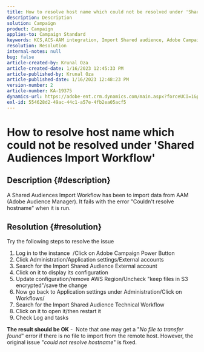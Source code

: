 ```yaml
---
title: How to resolve host name which could not be resolved under 'Shared Audiences Import Workflow'
description: Description
solution: Campaign
product: Campaign
applies-to: Campaign Standard
keywords: KCS,ACS-AAM integration, Import Shared audience, Adobe Campaign Standard,
resolution: Resolution
internal-notes: null
bug: false
article-created-by: Krunal Oza
article-created-date: 1/16/2023 12:45:33 PM
article-published-by: Krunal Oza
article-published-date: 1/16/2023 12:48:23 PM
version-number: 2
article-number: KA-19375
dynamics-url: https://adobe-ent.crm.dynamics.com/main.aspx?forceUCI=1&pagetype=entityrecord&etn=knowledgearticle&id=ed9ceba9-9b95-ed11-aad1-6045bd006793
exl-id: 554628d2-49ac-44c1-a57e-4fb2ea05acf5
---
```

# How to resolve host name which could not be resolved under 'Shared Audiences Import Workflow'

## Description {#description}

A Shared Audiences Import Workflow has been to import data from AAM (Adobe Audience Manager). It fails with the error "Couldn't resolve hostname" when it is run.

## Resolution {#resolution}


Try the following steps to resolve the issue

1. Log in to the instance  /Click on Adobe Campaign Power Button
2. Click Administration/Application settings/External accounts
3. Search for the Import Shared Audience External account
4. Click on it to display its configuration
5. Update configuration/remove AWS Region/Uncheck "keep files in S3 encrypted"/save the change
6. Now go back to Application settings under Administration/Click on Workflows/
7. Search for the Import Shared Audience Technical Workflow
8. Click on it to open it/then restart it
9. Check Log and tasks


<b>The result should be OK</b> -  Note that one may get a "*No file to transfer found*" error if there is no file to import from the remote host. However, the original issue "*could not resolve hostname*" is fixed.
